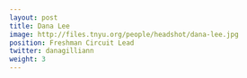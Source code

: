 ```yaml
---
layout: post
title: Dana Lee
image: http://files.tnyu.org/people/headshot/dana-lee.jpg
position: Freshman Circuit Lead
twitter: danagilliann
weight: 3
---
```

